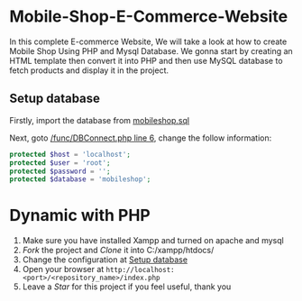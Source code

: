 # Mobile-Shop-E-Commerce-Website

In this complete E-commerce Website, We will take a look at how to create Mobile Shop Using PHP and Mysql Database. We gonna start by creating an HTML template then convert it into PHP and then use MySQL database to fetch products and display it in the project.

## Setup database

Firstly, import the database from [mobileshop.sql](./mobileshop.sql)

Next, goto [/func/DBConnect.php line 6](./func/DBConnect.php#L6), change the follow information:

```php
protected $host = 'localhost';
protected $user = 'root';
protected $password = '';
protected $database = 'mobileshop';
```



# Dynamic with PHP

1. Make sure you have installed Xampp and turned on apache and mysql
2. *Fork* the project and *Clone* it into C:/xampp/htdocs/
3. Change the configuration at [Setup database](#setup-database)
4. Open your browser at `http://localhost:<port>/<repository_name>/index.php`
5. Leave a *Star* for this project if you feel useful, thank you
